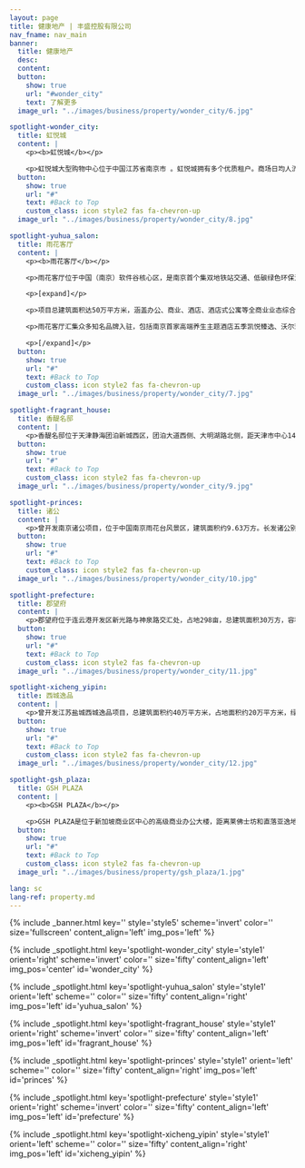 ```yaml
---
layout: page
title: 健康地产 | 丰盛控股有限公司
nav_fname: nav_main
banner:
  title: 健康地产
  desc:
  content:
  button:
    show: true
    url: "#wonder_city"
    text: 了解更多
  image_url: "../images/business/property/wonder_city/6.jpg"

spotlight-wonder_city:
  title: 虹悦城
  content: |
    <p><b>虹悦城</b></p>

    <p>虹悦城大型购物中心位于中国江苏省南京市 。虹悦城拥有多个优质租户。商场日均人流量约5.5万人次；总建筑面积为10万平方米，可供出售面积6.3万平方米。为了吸引人流，商场每年都会举辨8-10个推广活动。每一层楼，都会根据客户需求提供服务。例如以儿童为对象的楼层，有小火车让小客人乘坐游历商场，还有儿童拍照、BB游泳等特色玩意。为了让母亲等候方便，为母亲提供的服务也是设在同一楼层。</p>
  button:
    show: true
    url: "#"
    text: #Back to Top
    custom_class: icon style2 fas fa-chevron-up
  image_url: "../images/business/property/wonder_city/8.jpg"

spotlight-yuhua_salon:
  title: 雨花客厅
  content: |
    <p><b>雨花客厅</b></p>

    <p>雨花客厅位于中国（南京）软件谷核心区，是南京首个集双地铁站交通、低碳绿色环保消费环境、都市田园购物体验等优势于一体的总部式园区项目，也是丰盛控股探索中医健康生活方式、实施中医药人才培养、中医健康技术及项目孵化的重要载体。</p>

    <p>[expand]</p>

    <p>项目总建筑面积达50万平方米，涵盖办公、商业、酒店、酒店式公寓等全商业业态综合片区。雨花客厅区域建筑设计及施工运行采用了地源热泵、置换新风、PM2.5空气净化等多项低碳节能技术，确保室内四季恒温、恒湿、恒氧，实现了办公环境的人体最舒适范围控制，同时可有效减少30%的能耗，大幅降低碳排放。 </p>

    <p>雨花客厅汇集众多知名品牌入驻，包括南京首家高端养生主题酒店五季凯悦臻选、沃尔玛山姆会员店、运动品牌迪卡侬、英皇健身俱乐部、洛克体育公园等。项目持续推动融入医疗、美容、保健、饮食、起居、运动、展览、教育等以“健康”为主题的各项服务，倾力打造独特的中式健康生活方式体验基地，为消费者带来更高品质的生活服务和独特体验。 </p>

    <p>[/expand]</p>
  button:
    show: true
    url: "#"
    text: #Back to Top
    custom_class: icon style2 fas fa-chevron-up
  image_url: "../images/business/property/wonder_city/7.jpg"

spotlight-fragrant_house:
  title: 香醍名邸
  content: |
    <p>香醍名邸位于天津静海团泊新城西区，团泊大道西侧、大明湖路北侧，距天津市中心14公里。项目土地面积12.01万平方米，用地规划建筑面积14.41万平方米。项目规划分为四期，包括别墅、小高层、洋房、业主会所等产品，自2014年起陆续交付。项目周边医疗、教育、体育、康养、地铁等配套资源完善，具备良好的宜居潜力。 </p>
  button:
    show: true
    url: "#"
    text: #Back to Top
    custom_class: icon style2 fas fa-chevron-up
  image_url: "../images/business/property/wonder_city/9.jpg"

spotlight-princes:
  title: 诸公
  content: |
    <p>曾开发南京诸公项目，位于中国南京雨花台风景区，建筑面积约9.63万方。长发诸公别具匠心打造了民国风格的小区，引用西方古典形式与近代工业设计结合的思潮，加入了中国传统“天人合一”等思想观念。整个项目有着丰富的自然资源，在规划中充分利用山高林密的自然条件，使建筑与自然融为一体，给业主提供极强的居住私密性。 </p>
  button:
    show: true
    url: "#"
    text: #Back to Top
    custom_class: icon style2 fas fa-chevron-up
  image_url: "../images/business/property/wonder_city/10.jpg"

spotlight-prefecture:
  title: 郡望府
  content: |
    <p>郡望府位于连云港开发区新光路与神泉路交汇处，占地298亩，总建筑面积30万方，容积率仅为1.36，由56栋花园电梯洋房组成，高绿化率。楼盘采用五重园林绿化手法以及自然堆坡的三维空间布局，着力营造绿意盎然的人居环境。项目荣膺江苏省绿化工程质量最高奖“扬子杯”、连云港开发企业信用考评最高等级A级、连云港市优质工程、连云港首家星级智慧安防小区等众多荣誉。 </p>
  button:
    show: true
    url: "#"
    text: #Back to Top
    custom_class: icon style2 fas fa-chevron-up
  image_url: "../images/business/property/wonder_city/11.jpg"

spotlight-xicheng_yipin:
  title: 西城逸品
  content: |
    <p>曾开发江苏盐城西城逸品项目，总建筑面积约40万平方米，占地面积约20万平方米，绿化率高达46%，由33幢风格简约的景观建筑组成，约 2000余户，是一座大型水岸园林生活社区。建筑立面采用大方简约的设计思想，最简洁的线条勾勒出完整的建筑格调，给人们带来视觉新享受。明快的建筑立面造型强调层次感和节奏感，开阔的楼间距保证景观视野，营造出优美的城市天际线。 </p>
  button:
    show: true
    url: "#"
    text: #Back to Top
    custom_class: icon style2 fas fa-chevron-up
  image_url: "../images/business/property/wonder_city/12.jpg"

spotlight-gsh_plaza:
  title: GSH PLAZA
  content: |
    <p><b>GSH PLAZA</b></p>

    <p>GSH PLAZA是位于新加坡商业区中心的高级商业办公大楼，距离莱佛士坊和直落亚逸地铁站仅几分钟的路程。GSH Plaza楼高 28 层，共有 259 个写字楼单位及两层零售空间，既有零活高效的商业营运空间，同时集零售及品味生活于一体，令工作及生活完美平衡，是未来商业社区的典范。</p>
  button:
    show: true
    url: "#"
    text: #Back to Top
    custom_class: icon style2 fas fa-chevron-up
  image_url: "../images/business/property/gsh_plaza/1.jpg"

lang: sc
lang-ref: property.md
---
```


<!-- Welcome Banner -->

{% include _banner.html key='' style='style5' scheme='invert' color='' size='fullscreen' content_align='left' img_pos='left' %}

<!-- Properties -->

{% include _spotlight.html key='spotlight-wonder_city' style='style1' orient='right' scheme='invert' color='' size='fifty' content_align='left' img_pos='center' id='wonder_city' %}

{% include _spotlight.html key='spotlight-yuhua_salon' style='style1' orient='left' scheme='' color='' size='fifty' content_align='right' img_pos='left' id='yuhua_salon' %}

{% include _spotlight.html key='spotlight-fragrant_house' style='style1' orient='right' scheme='invert' color='' size='fifty' content_align='left' img_pos='left' id='fragrant_house' %}

{% include _spotlight.html key='spotlight-princes' style='style1' orient='left' scheme='' color='' size='fifty' content_align='right' img_pos='left' id='princes' %}

{% include _spotlight.html key='spotlight-prefecture' style='style1' orient='right' scheme='invert' color='' size='fifty' content_align='left' img_pos='left' id='prefecture' %}

{% include _spotlight.html key='spotlight-xicheng_yipin' style='style1' orient='left' scheme='' color='' size='fifty' content_align='right' img_pos='left' id='xicheng_yipin' %}
